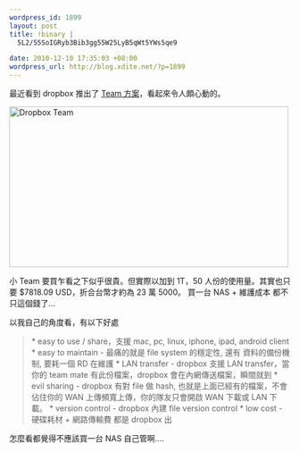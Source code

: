 ```yaml
--- 
wordpress_id: 1899
layout: post
title: !binary |
  5L2/55SoIGRyb3Bib3gg55W25LyB5qWt5YWs5qe9

date: 2010-12-10 17:35:03 +08:00
wordpress_url: http://blog.xdite.net/?p=1899
---
```

最近看到 dropbox 推出了 <a href="https://www.dropbox.com/team_create">Team 方案</a>，看起來令人頗心動的。

<a href="http://www.flickr.com/photos/xdite/5248154599/" title="Dropbox Team by xdite, on Flickr"><img src="http://farm6.static.flickr.com/5087/5248154599_521b33f7ed.jpg" width="500" height="288" alt="Dropbox Team" /></a>

小 Team 要買乍看之下似乎很貴。但實際以加到 1T，50 人份的使用量。其實也只要 $7818.09 USD，折合台幣才約為 23 萬 5000。
買一台 NAS + 維護成本 都不只這個錢了...

以我自己的角度看，有以下好處

<blockquote>* easy to use / share，支援 mac, pc, linux, iphone, ipad, android client
* easy to maintain
  - 最痛的就是 file system 的穩定性, 還有 資料的備份機制, 要耗一個 RD 在維護
* LAN transfer
 - dropbox 支援 LAN transfer，當你的 team mate 有此份檔案，dropbox 會在內網傳送檔案，瞬間就到
* evil sharing
 - dropbox 有對 file 做 hash, 也就是上面已經有的檔案，不會佔住你的 WAN 上傳頻寬上傳，你的隊友只會開啟 WAN 下載或 LAN 下載。
* version control
 - dropbox 內建 file version  control
* low cost
 - 硬碟耗材 + 網路傳輸費 都是 dropbox 出
</blockquote>

怎麼看都覺得不應該買一台 NAS 自己管啊....
